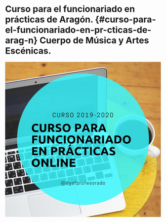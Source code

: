 # Curso para el funcionariado en prácticas de Aragón. {#curso-para-el-funcionariado-en-pr-cticas-de-arag-n} Cuerpo de Música y Artes Escénicas.

![](/assets/95bd473e-e7df-48cc-a3c2-65178c0d60c0.jpeg)